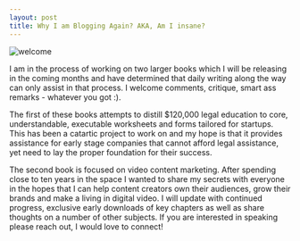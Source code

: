 ```yaml
---
layout: post
title: Why I am Blogging Again? AKA, Am I insane?
---
```

 
![welcome](https://d13yacurqjgara.cloudfront.net/users/3941/screenshots/406093/sh_mono_2.jpg "tyler malin's blog")


I am in the process of working on two larger books which I will be releasing in the coming months and have determined that daily writing along the way can only assist in that process.  I welcome comments, critique, smart ass remarks - whatever you got :).  

The first of these books attempts to distill $120,000 legal education to core, understandable, executable worksheets and forms tailored for startups.  This has been a catartic project to work on and my hope is that it provides assistance for early stage companies that cannot afford legal assistance, yet need to lay the proper foundation for their success.  

The second book is focused on video content marketing.  After spending close to ten years in the space I wanted to share my secrets with everyone in the hopes that I can help content creators own their audiences, grow their brands and make a living in digital video.  I will update with continued progress, exclusive early downloads of key chapters as well as share thoughts on a number of other subjects.  If you are interested in speaking please reach out, I would love to connect!
